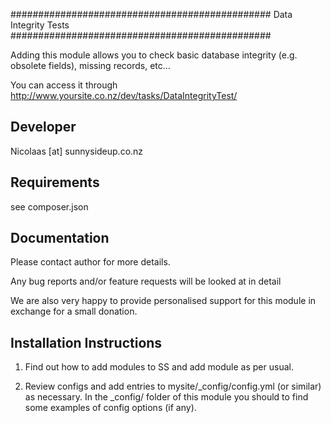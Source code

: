 ###############################################
Data Integrity Tests
###############################################


Adding this module allows you to check basic
database integrity (e.g. obsolete fields), missing
records, etc...

You can access it through
http://www.yoursite.co.nz/dev/tasks/DataIntegrityTest/


Developer
-----------------------------------------------
Nicolaas [at] sunnysideup.co.nz


Requirements
-----------------------------------------------
see composer.json


Documentation
-----------------------------------------------
Please contact author for more details.

Any bug reports and/or feature requests will be
looked at in detail

We are also very happy to provide personalised support
for this module in exchange for a small donation.


Installation Instructions
-----------------------------------------------
1. Find out how to add modules to SS and add module as per usual.

2. Review configs and add entries to mysite/_config/config.yml
(or similar) as necessary.
In the _config/ folder of this module
you should to find some examples of config options (if any).
